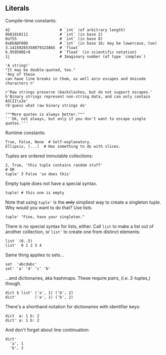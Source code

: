 ## Literals

Compile-time constants:

```dg
42                      # `int` (of arbitrary length)
0b01010111              # `int` (in base 2)
0o755                   # `int` (in base 8)
0xDEADF00D              # `int` (in base 16; may be lowercase, too)
3.14159265358979323865  # `float`
6.959500E+9             # `float` (in scientific notation)
1j                      # Imaginary number (of type `complex`)

'A string!'
"It may be double-quoted, too."
'Any of these
can have line breaks in them, as well as\n escapes and Unicode characters ☺'

r'Raw strings preserve \backslashes, but do not support escapes.'
b'Binary strings represent non-string data, and can only contain ASCII\x2e'
rb'guess what raw binary strings do'

"""More quotes is always better."""
'''Ok, not always, but only if you don't want to escape single quotes.'''
```

Runtime constants:

```dg
True, False, None  # Self-explanatory.
Ellipsis, (...)  # Has something to do with slices.
```

Tuples are ordered immutable collections:

```dg
2, True, 'this tuple contains random stuff'
# OR
tuple' 3 False 'so does this'
```

Empty tuple does not have a special syntax.

```dg
tuple! # this one is empty
```

Note that using `tuple'` is the ~~only~~ simpliest way to create
a singleton tuple. Why would you want to do that? Use lists.

```dg
tuple' "Fine, have your singleton."
```

There is no special syntax for lists, either. Call `list` to make a list
out of another collection, or `list'` to create one from distinct elements:

```dg
list  (0..5)
list'  0 1 2 3 4
```

Same thing applies to sets...

```dg
set  'abcdabc'
set' 'a' 'd' 'c' 'b'
```

...and dictionaries, aka hashmaps. These require *pairs*,
(i.e. 2-tuples,) though.

```dg
dict $ list' ('a', 1) ('b', 2)
dict'        ('a', 1) ('b', 2)
```

There's a shorthand notation for dictionaries with identifier keys:

```dg
dict  a: 1 b: 2
dict' a: 1 b: 2
```

And don't forget about line continuation:

```dg
dict'
  'a', 1
  'b', 2
```
